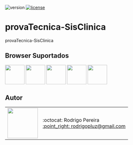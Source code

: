 ![version](https://img.shields.io/badge/version-1.0.0-blue.svg) 
[![license](https://img.shields.io/apm/l/vim-mode.svg)](LICENSE)

# provaTecnica-SisClinica
provaTecnica-SisClinica

## Browser Suportados

<img src="https://s3.amazonaws.com/creativetim_bucket/github/browser/chrome.png" width="64" height="64"> <img src="https://s3.amazonaws.com/creativetim_bucket/github/browser/firefox.png" width="64" height="64"> <img src="https://s3.amazonaws.com/creativetim_bucket/github/browser/edge.png" width="64" height="64"> <img src="https://s3.amazonaws.com/creativetim_bucket/github/browser/safari.png" width="64" height="64"> <img src="https://s3.amazonaws.com/creativetim_bucket/github/browser/opera.png" width="64" height="64">

## Autor

<table>
  <tr>
    <td>
      <img src="https://avatars2.githubusercontent.com/u/8739638?s=460&v=4" width="100">
    </td>
    <td>
      :octocat: Rodrigo Pereira<br />
      <a href="mailto:rodrigopluz@gmail.com">:point_right: rodrigopluz@gmail.com</a><br />
    </td>
  </tr>
</table>

